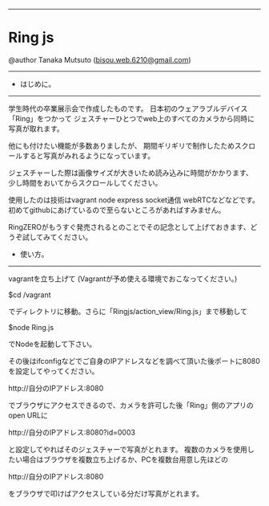  ***

 # Ring js
   @author Tanaka Mutsuto (bisou.web.6210@gmail.com)

 ***


 * はじめに。
 ***

 学生時代の卒業展示会で作成したものです。
 日本初のウェアラブルデバイス「Ring」をつかって
 ジェスチャーひとつでweb上のすべてのカメラから同時に写真が取れます。

 他にも付けたい機能が多数ありましたが、
 期間ギリギリで制作したためスクロールすると写真がみれるようになっています。

 ジェスチャーした際は画像サイズが大きいため読み込みに時間がかかります、
 少し時間をおいてからスクロールしてください。

 使用したのは技術はvagrant node express socket通信 webRTCなどなどです。
 初めてgithubにあげているので至らないところがあればすみません。

 RingZEROがもうすぐ発売されるとのことでその記念として上げておきます、どうぞ試してみてください。


 * 使い方。
 ***

 vagrantを立ち上げて (Vagrantが予め使える環境でおこなってください。)

 $cd /vagrant

 でディレクトリに移動。さらに「Ringjs/action_view/Ring.js」まで移動して

 $node Ring.js

 でNodeを起動して下さい。

 その後はifconfigなどでご自身のIPアドレスなどを調べて頂いた後ポートに8080を設定してやってください。

 http://自分のIPアドレス:8080

 でブラウザにアクセスできるので、カメラを許可した後「Ring」側のアプリのopen URLに

 http://自分のIPアドレス:8080?id=0003

 と設定してやればそのジェスチャーで写真がとれます。
 複数のカメラを使用したい場合はブラウザを複数立ち上げるか、PCを複数台用意し先ほどの

 http://自分のIPアドレス:8080

 をブラウザで叩けばアクセスしている分だけ写真がとれます。